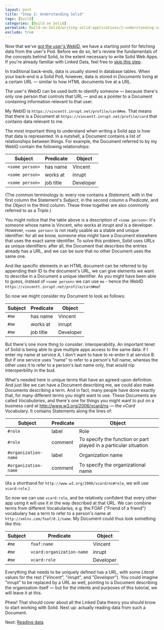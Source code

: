 ```yaml
---
layout: post
title: "Step 2: Understanding Solid"
tags: [build]
categories: [Build on Solid]
permalink: Build-on-Solid/writing-solid-applications/2-understanding-solid
exclude: true
---
```


Now that we've [got the user's WebID](./1-authentication), we have a starting point for fetching
data from the user's Pod. Before we do so, let's review the fundamentals of the concepts behind
Solid, to the extent necessary to write Solid Web Apps. If you're already familiar with Linked Data,
feel free to [skip this step](3-reading-data).

In traditional back-ends, data is usually stored in database tables. When your back-end is a Solid
Pod, however, data is stored in _Documents_ living at a certain URL — similar to how HTML documents
live at a URL.

The user's WebID can be used both to identify someone — because there's only one person that
controls that URL — and as a pointer to a Document containing information relevant to that user.

My WebID is `https://vincentt.inrupt.net/profile/card#me`. That means that there is a Document at
`https://vincentt.inrupt.net/profile/card` that contains data relevant to me.

The most important thing to understand when writing a Solid app is how that data is represented. In
a nutshell, a Document contains a list of relationships between things. For example, the Document
referred to by my WebID contain the following relationships:

| Subject | Predicate | Object |
| --- | --- | --- |
| `<some person>` | has name  | Vincent   |
| `<some person>` | works at  | inrupt    |
| `<some person>` | job title | Developer |

(The common terminology is: every row contains a _Statement_, with in the first column the
Statement's _Subject_, in the second column a _Predicate_, and the _Object_ in the third column.
These three together are also commonly referred to as a _Triple_.)

You might notice that the table above is a description of `<some person>`: it's someone whose name
is Vincent, who works at inrupt and is a developer. However, `<some person>` is not really usable as
a stable and unique identifier: for all we know, someone else might have a Document elsewhere that
uses the exact same identifier. To solve this problem, Solid uses URLs as unique identifiers: after
all, the Document that describes the entries already has a URL, and we can be sure that no other
Document uses the same one.

And like specific elements in an HTML document can be referred to by appending their ID to the
document's URL, we can give elements we want to describe in a Document a unique identifier. As you
might have been able to guess, instead of `<some person>` we can use `me` - hence the WebID
`https://vincentt.inrupt.net/profile/card#me`!

So now we might consider my Document to look as follows:
    
| Subject | Predicate | Object |
| --- | --- | --- |
| `#me` | has name  | Vincent   |
| `#me` | works at  | inrupt    |
| `#me` | job title | Developer |

But there's one more thing to consider: interoperability. An important tenet of Solid is being able
to give multiple apps access to the same data: if I enter my name at service A, I don't want to have
to re-enter it at service B. But if one service uses "name" to refer to a person's full name,
whereas the other uses it to refer to a person's last name only, that would nip interoperbility in
the bud.

What's needed here is unique terms that have an agreed-upon definition. And just like we can have a
Document describing me, we could also make Documents describing a term. And in fact, many people
have done exactly that, for many different terms you might want to use. These Documents are called
_Vocabularies_, and there's one for things you might want to put on a business card at
http://www.w3.org/2006/vcard/ns — the _vCard_ Vocabulary. It contains Statements along the lines of:

| Subject | Predicate | Object |
| --- | --- | --- |
| `#role` | label  | Role |
| `#role` | comment | To specify the function or part played in a particular situation |
| `#organization-name` | label | Organization name |
| `#organization-name` | comment | To specify the organizational name |

(As a shorthand for `http://www.w3.org/2006/vcard/ns#role`, we will use `vcard:role`.)

So now we can use `vcard:role`, and be relatively confident that every other app using it will use
it in the way described at that URL. We can combine terms from different Vocabularies, e.g. the FOAF
("Friend of a friend") vocabulary has a term to refer to a person's name at
`http://xmlns.com/foaf/0.1/name`. My Document could thus look something like this:
    
| Subject | Predicate | Object |
| --- | --- | --- |
| `#me` | `foaf:name`  | Vincent   |
| `#me` | `vcard:organization-name`  | inrupt    |
| `#me` | `vcard:role` | Developer |

Everything that needs to be uniquely defined has a URL, with some _Literal_ values for the rest
("_Vincent_", "_inrupt_", and "_Developer_"). You could imagine "inrupt" to be replaced by a URL as well,
pointing to a Document describing the organisation itself — but for the intents and purposes of this
tutorial, we will leave it at this.

Phew! That should cover about all the Linked Data theory you should know to start working with
Solid. Next up: actually reading data from such a Document.

Next: [Reading data](3-reading-data)

